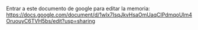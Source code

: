 Entrar a este documento de google para editar la memoria:
https://docs.google.com/document/d/1wlx7IsqJkvHsaOmUaqCIPdmqoUlm4OruouyC6TVH5bs/edit?usp=sharing
